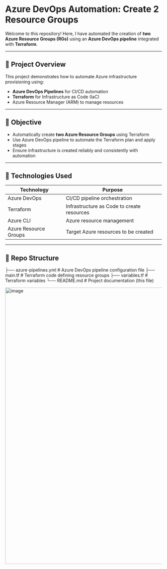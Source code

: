 # Azure DevOps Automation: Create 2 Resource Groups

Welcome to this repository! Here, I have automated the creation of **two Azure Resource Groups (RGs)** using an **Azure DevOps pipeline** integrated with **Terraform**.

---

## 🚀 Project Overview

This project demonstrates how to automate Azure infrastructure provisioning using:

- **Azure DevOps Pipelines** for CI/CD automation
- **Terraform** for Infrastructure as Code (IaC)
- Azure Resource Manager (ARM) to manage resources

---

## 🎯 Objective

- Automatically create **two Azure Resource Groups** using Terraform
- Use Azure DevOps pipeline to automate the Terraform plan and apply stages
- Ensure infrastructure is created reliably and consistently with automation

---

## 🔧 Technologies Used

| Technology        | Purpose                                   |
|-------------------|-------------------------------------------|
| Azure DevOps      | CI/CD pipeline orchestration               |
| Terraform         | Infrastructure as Code to create resources |
| Azure CLI         | Azure resource management                    |
| Azure Resource Groups | Target Azure resources to be created          |

---

## 📂 Repo Structure
├── azure-pipelines.yml # Azure DevOps pipeline configuration file
├── main.tf # Terraform code defining resource groups
├── variables.tf # Terraform variables
└── README.md # Project documentation (this file)

<img width="1920" height="888" alt="image" src="https://github.com/user-attachments/assets/ab68a169-10bc-47a9-ad58-4a991745b317" />



